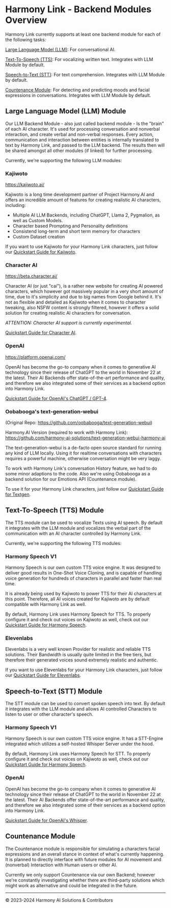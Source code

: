 # Harmony Link - Backend Modules Overview

Harmony Link currently supports at least one backend module for each of the following tasks:

[Large Language Model (LLM)](#large-language-model-llm-module): For conversational AI.

[Text-To-Speech (TTS)](#text-to-speech-tts-module): For vocalizing written text. Integrates with LLM Module by default.

[Speech-to-Text (STT)](#speech-to-text-stt-module): For text comprehension. Integrates with LLM Module by default.

[Countenance Module](#countenance-module): For detecting and predicting moods and facial expressions in conversations. Integrates with LLM Module by default.


## Large Language Model (LLM) Module
Our LLM Backend Module - also just called backend module - Is the "brain" of each AI character. It's used for processing
conversation and nonverbal interaction, and create verbal and non-verbal responses. Every action, communication and
interaction between entities is internally translated to text by Harmony Link, and passed to the LLM backend.
The results then will be shared amongst all other modules (if linked) for further processing.

Currently, we're supporting the following LLM modules:

### Kajiwoto
https://kajiwoto.ai/

Kajiwoto is a long time development partner of Project Harmony.AI and offers an incredible amount of features for creating
realistic AI characters, including:

- Multiple AI LLM Backends, including ChatGPT, Llama 2, Pygmalion, as well as Custom Models.
- Character based Prompting and Personality definitions
- Consistend long-term and short term memory for characters
- Custom Dataset creation

If you want to use Kajiwoto for your Harmony Link characters, just follow our
[Quickstart Guide for Kajiwoto](https://project-harmony.youtrack.cloud/articles/HARMONY-A-7/Quickstart#kajiwoto-setup).

### Character AI
https://beta.character.ai/

Character AI (or just "cai"), is a rather new website for creating AI powered characters, which however got massively
popular in a very short amount of time, due to it's simplicity and due to big names from Google behind it.
It's not as flexible and detailed as Kajiwoto when it comes to character tweaking, also NSFW content is strongly filtered,
however it offers a solid solution for creating realistic AI characters for conversation.

*ATTENTION: Character AI support is currently experimental.*

[Quickstart Guide for Character AI](https://project-harmony.youtrack.cloud/articles/HARMONY-A-7/Quickstart#character-ai-setup).

### OpenAI
https://platform.openai.com/

OpenAI has become the go-to company when it comes to generative AI technology since their release of
ChatGPT to the world in November 22 at the latest. Their AI Backends offer state-of-the-art performance
and quality, and therefore we also integrated some of their services as a backend option into Harmony Link.

[Quickstart Guide for OpenAI's ChatGPT / GPT-4](https://project-harmony.youtrack.cloud/articles/HARMONY-A-7/Quickstart#openai-setup-with-chatgpt-35-or-gpt-4).

### Oobabooga's text-generation-webui
(Original Repo: https://github.com/oobabooga/text-generation-webui)

Harmony.AI Version (required to work with Harmony Link): https://github.com/harmony-ai-solutions/text-generation-webui-harmony-ai

The text-generation-webui is a de-facto open source standard for running any kind of LLM locally.
Using it for realtime conversations with characters requires a powerful machine, otherwise conversation might be very
laggy.

To work with Harmony Link's conversation History feature, we had to do some minor adaptions to the code. Also we're using
Oobabooga as a backend solution for our Emotions API (Countenance module).

To use it for your Harmony Link characters, just follow our
[Quickstart Guide for Textgen](https://project-harmony.youtrack.cloud/articles/HARMONY-A-7/Quickstart#oobabooga-textgen-setup-only-for-advances-users).


## Text-To-Speech (TTS) Module
The TTS module can be used to vocalize Texts using AI speech. By default it integrates with the LLM module and vocalizes
the verbal part of the communication with an AI character controlled by Harmony Link.

Currently, we're supporting the following TTS modules:

### Harmony Speech V1
Harmony Speech is our own custom TTS voice engine. It was designed to deliver good results in One-Shot Voice Cloning, and
is capable of handling voice generation for hundreds of characters in parallel and faster than real time.

It is already being used by Kajiwoto to power TTS for their AI characters at this point. Therefore, all AI voices created
for Kajiwoto are by default compatible with Harmony Link as well.

By default, Harmony Link uses Harmony Speech for TTS. To properly configure it and check out voices on Kajiwoto as well, check
out our [Quickstart Guide for Harmony Speech](https://project-harmony.youtrack.cloud/articles/HARMONY-A-7/Quickstart#tts-using-harmony-speech).

### Elevenlabs
Elevenlabs is a very well known Provider for realistic and reliable TTS solutions. Their Bandwidth is usually quite limited
in the free tiers, but therefore their generated voices sound extremely realistic and authentic.

If you want to use Elevenlabs for your Harmony Link characters, just follow our
[Quickstart Guide for Elevenlabs](https://project-harmony.youtrack.cloud/articles/HARMONY-A-7/Quickstart#tts-using-elevenlabs).

## Speech-to-Text (STT) Module
The STT module can be used to convert spoken speech into text. By default it integrates with the LLM module and allows
AI controlled Characters to listen to user or other character's speech.

### Harmony Speech V1
Harmony Speech is our own custom TTS voice engine.
It has a STT-Engine integrated which utilizes a self-hosted Whisper Server under the hood.

By default, Harmony Link uses Harmony Speech for STT. To properly configure it and check out voices on Kajiwoto as well, check
out our [Quickstart Guide for Harmony Speech](https://project-harmony.youtrack.cloud/articles/HARMONY-A-7/Quickstart#stt-using-harmony-speech).

### OpenAI

OpenAI has become the go-to company when it comes to generative AI technology since their release of
ChatGPT to the world in November 22 at the latest. Their AI Backends offer state-of-the-art performance
and quality, and therefore we also integrated some of their services as a backend option into Harmony Link.

[Quickstart Guide for OpenAI's Whisper](https://project-harmony.youtrack.cloud/articles/HARMONY-A-7/Quickstart#stt-using-openai-whisper).

## Countenance Module
The Countenance module is responsible for simulating a characters facial expressions and an overall stance in context of
what's currently happening. It is planned to directly interface with future modules for AI movement and (nonverbal) Interaction
with Human users or other AI.

Currently we only support Countenance via our own Backend; however we're constantly investigating whether there are
third-party solutions which might work as alternative and could be integrated in the future.

---
&copy; 2023-2024 Harmony AI Solutions & Contributors
